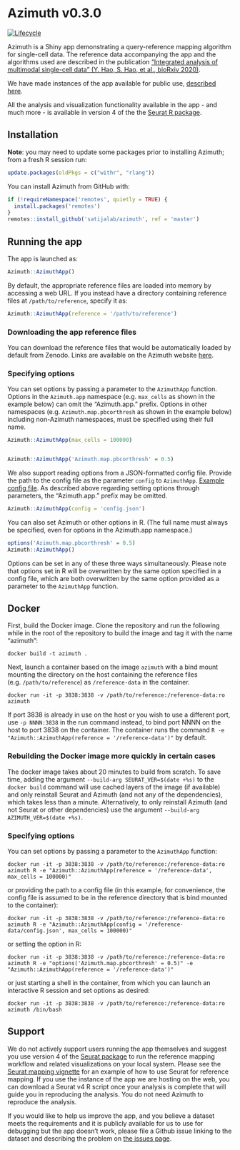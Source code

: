
<!-- README.md is generated from README.Rmd. Please edit that file -->

# Azimuth v0.3.0

<!-- badges: start -->

[![Lifecycle](https://img.shields.io/badge/lifecycle-maturing-blue.svg)](https://github.com/satijalab/azimuth)
<!-- badges: end -->

Azimuth is a Shiny app demonstrating a query-reference mapping algorithm
for single-cell data. The reference data accompanying the app and the
algorithms used are described in the publication [“Integrated analysis
of multimodal single-cell data” (Y. Hao, S. Hao, et al., bioRxiv
2020)](https://satijalab.org/v4preprint).

We have made instances of the app available for public use, [described
here](https://azimuth.hubmapconsortium.org).

All the analysis and visualization functionality available in the app -
and much more - is available in version 4 of the the [Seurat R
package](https://satijalab.org/seurat).

## Installation

**Note**: you may need to update some packages prior to installing
Azimuth; from a fresh R session run:

``` r
update.packages(oldPkgs = c("withr", "rlang"))
```

You can install Azimuth from GitHub with:

``` r
if (!requireNamespace('remotes', quietly = TRUE) {
  install.packages('remotes')
}
remotes::install_github('satijalab/azimuth', ref = 'master')
```

## Running the app

The app is launched as:

``` r
Azimuth::AzimuthApp()
```

By default, the appropriate reference files are loaded into memory by
accessing a web URL. If you instead have a directory containing
reference files at `/path/to/reference`, specify it as:

``` r
Azimuth::AzimuthApp(reference = '/path/to/reference')
```

### Downloading the app reference files

You can download the reference files that would be automatically loaded
by default from Zenodo. Links are available on the Azimuth website
[here](https://azimuth.hubmapconsortium.org/references/).

### Specifying options

You can set options by passing a parameter to the `AzimuthApp` function.
Options in the `Azimuth.app` namespace (e.g. `max_cells` as shown in the
example below) can omit the “Azimuth.app.” prefix. Options in other
namespaces (e.g. `Azimuth.map.pbcorthresh` as shown in the example
below) including non-Azimuth namespaces, must be specified using their
full name.

``` r
Azimuth::AzimuthApp(max_cells = 100000)


Azimuth::AzimuthApp('Azimuth.map.pbcorthresh' = 0.5)
```

We also support reading options from a JSON-formatted config file.
Provide the path to the config file as the parameter `config` to
`AzimuthApp`. [Example config file](inst/resources/config.json). As
described above regarding setting options through parameters, the
“Azimuth.app.” prefix may be omitted.

``` r
Azimuth::AzimuthApp(config = 'config.json')
```

You can also set Azimuth or other options in R. (The full name must
always be specified, even for options in the Azimuth.app namespace.)

``` r
options('Azimuth.map.pbcorthresh' = 0.5)
Azimuth::AzimuthApp()
```

Options can be set in any of these three ways simultaneously. Please
note that options set in R will be overwritten by the same option
specified in a config file, which are both overwritten by the same
option provided as a parameter to the `AzimuthApp` function.

## Docker

First, build the Docker image. Clone the repository and run the
following while in the root of the repository to build the image and tag
it with the name “azimuth”:

    docker build -t azimuth .

Next, launch a container based on the image `azimuth` with a bind mount
mounting the directory on the host containing the reference files
(e.g. `/path/to/reference`) as `/reference-data` in the container.

    docker run -it -p 3838:3838 -v /path/to/reference:/reference-data:ro azimuth

If port 3838 is already in use on the host or you wish to use a
different port, use `-p NNNN:3838` in the run command instead, to bind
port NNNN on the host to port 3838 on the container. The container runs
the command `R -e "Azimuth::AzimuthApp(reference = '/reference-data')"`
by default.

### Rebuilding the Docker image more quickly in certain cases

The docker image takes about 20 minutes to build from scratch. To save
time, adding the argument `--build-arg SEURAT_VER=$(date +%s)` to the
`docker build` command will use cached layers of the image (if
available) and only reinstall Seurat and Azimuth (and not any of the
dependencies), which takes less than a minute. Alternatively, to only
reinstall Azimuth (and not Seurat or other dependencies) use the
argument `--build-arg AZIMUTH_VER=$(date +%s)`.

### Specifying options

You can set options by passing a parameter to the `AzimuthApp` function:

    docker run -it -p 3838:3838 -v /path/to/reference:/reference-data:ro azimuth R -e "Azimuth::AzimuthApp(reference = '/reference-data', max_cells = 100000)"

or providing the path to a config file (in this example, for
convenience, the config file is assumed to be in the reference directory
that is bind mounted to the container):

    docker run -it -p 3838:3838 -v /path/to/reference:/reference-data:ro azimuth R -e "Azimuth::AzimuthApp(config = '/reference-data/config.json', max_cells = 100000)"

or setting the option in R:

    docker run -it -p 3838:3838 -v /path/to/reference:/reference-data:ro azimuth R -e "options('Azimuth.map.pbcorthresh' = 0.5)" -e "Azimuth::AzimuthApp(reference = '/reference-data')"

or just starting a shell in the container, from which you can launch an
interactive R session and set options as desired:

    docker run -it -p 3838:3838 -v /path/to/reference:/reference-data:ro azimuth /bin/bash

## Support

We do not actively support users running the app themselves and suggest
you use version 4 of the [Seurat package](https://satijalab.org/seurat)
to run the reference mapping workflow and related visualizations on your
local system. Please see the [Seurat mapping
vignette](https://satijalab.org/seurat/articles/multimodal_reference_mapping.html)
for an example of how to use Seurat for reference mapping. If you use
the instance of the app we are hosting on the web, you can download a
Seurat v4 R script once your analysis is complete that will guide you in
reproducing the analysis. You do not need Azimuth to reproduce the
analysis.

If you would like to help us improve the app, and you believe a dataset
meets the requirements and it is publicly available for us to use for
debugging but the app doesn’t work, please file a Github issue linking
to the dataset and describing the problem on [the issues
page](https://github.com/satijalab/azimuth/issues).

